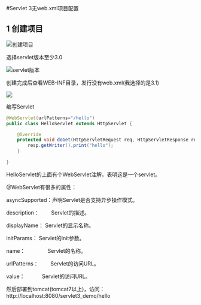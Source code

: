 #Servlet 3无web.xml项目配置

## 1 创建项目
![创建项目](http://i.imgur.com/wa4gaSJ.jpg)

选择servlet版本至少3.0

![servlet版本](http://i.imgur.com/Se5XaOD.jpg)

创建完成后查看WEB-INF目录，发行没有web.xml(我选择的是3.1)

![](http://i.imgur.com/ykfrmwF.png)

编写Servlet

```java
@WebServlet(urlPatterns="/hello")
public class HelloServlet extends HttpServlet {

	@Override
	protected void doGet(HttpServletRequest req, HttpServletResponse resp) throws ServletException, IOException {
		resp.getWriter().print("hello");
	}
	
}
```

HelloServlet的上面有个WebServlet注解，表明这是一个servlet。

@WebServlet有很多的属性：

asyncSupported：声明Servlet是否支持异步操作模式。

description：　　  Servlet的描述。

displayName：     Servlet的显示名称。

initParams：        Servlet的init参数。

name：　　　　    Servlet的名称。

urlPatterns：　　  Servlet的访问URL。

value：　　　       Servlet的访问URL。

然后部署到tomcat(tomcat7以上)，访问：http://localhost:8080/servlet3_demo/hello